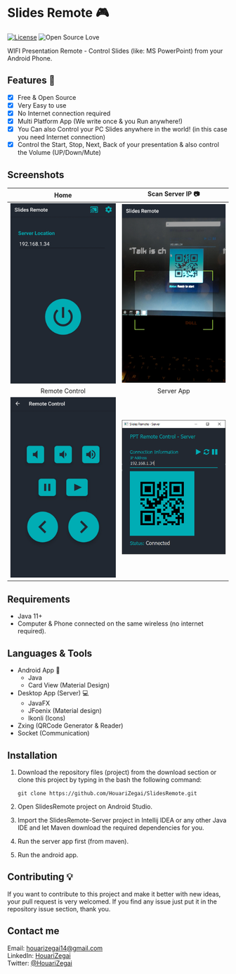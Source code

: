 # Slides Remote :video_game:
[![License](https://img.shields.io/badge/License-Apache%202.0-blue.svg)](LICENSE)
![Open Source Love](https://badges.frapsoft.com/os/v1/open-source.svg?v=102)

WIFI Presentation Remote - Control Slides (like: MS PowerPoint) from your Android Phone.

## Features :dart:
* [x] Free & Open Source
* [x] Very Easy to use
* [x] No Internet connection required
* [x] Multi Platform App (We write once & you Run anywhere!)
* [x] You Can also Control your PC Slides anywhere in the world! (in this case you need Internet connection)
* [x] Control the Start, Stop, Next, Back of your presentation & also control the Volume (UP/Down/Mute)
## Screenshots
Home           | Scan Server IP :camera:
:---------------------:|:------------------:
![screenshoot](Screenshots/home.jpg) | ![screenshoot](Screenshots/scan_server_ip.jpg)
Remote Control           | Server App
![screenshoot](Screenshots/remote_control.jpg) | ![screenshoot](Screenshots/server.PNG)

## Requirements
* Java 11+
* Computer & Phone connected on the same wireless (no internet required).

## Languages & Tools
* Android App :iphone:
  * Java
  * Card View (Material Design)
* Desktop App (Server) :computer:
  * JavaFX
  * JFoenix (Material design)
  * Ikonli (Icons)
* Zxing (QRCode Generator & Reader)
* Socket (Communication)

## Installation
1. Download the repository files (project) from the download section or clone this project by typing in the bash the following command:

       git clone https://github.com/HouariZegai/SlidesRemote.git
2. Open SlidesRemote project on Android Studio.
3. Import the SlidesRemote-Server project in Intellij IDEA or any other Java IDE and let Maven download the required dependencies for you.
4. Run the server app first (from maven).
5. Run the android app.

## Contributing 💡
If you want to contribute to this project and make it better with new ideas, your pull request is very welcomed.
If you find any issue just put it in the repository issue section, thank you.

## Contact me
Email: houarizegai14@gmail.com  
LinkedIn: [HouariZegai](https://linkedin.com/in/houarizegai)  
Twitter: [@HouariZegai](https://twitter.com/houarizegai)
